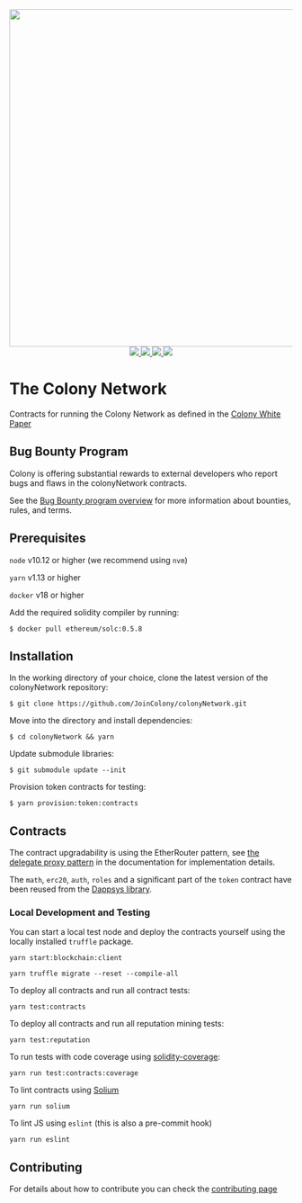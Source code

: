 <div align="center">
  <img src="https://rawcdn.githack.com/JoinColony/colonyNetwork/c8d22052/docs/img/colonyNetwork_color.svg" width="600" />
</div>
<div align="center">
  <a href="https://circleci.com/gh/JoinColony/colonyNetwork">
    <img src="https://circleci.com/gh/JoinColony/colonyNetwork.svg?style=shield" />
  </a>
  <a href="https://greenkeeper.io/">
    <img src="https://badges.greenkeeper.io/JoinColony/colonyNetwork.svg" />
  </a>
  <a href="https://gitter.im/JoinColony/colonyNetwork">
    <img src="https://img.shields.io/gitter/room/TechnologyAdvice/Stardust.svg" />
  </a>
  <a href="https://build.colony.io/">
    <img src="https://img.shields.io/discourse/https/build.colony.io/status.svg" />
  </a>
</div>

# The Colony Network

Contracts for running the Colony Network as defined in the [Colony White Paper](https://colony.io/whitepaper.pdf)

## Bug Bounty Program
Colony is offering substantial rewards to external developers who report bugs and flaws in the colonyNetwork contracts.

See the [Bug Bounty program overview](./_bug_rules.md) for more information about bounties, rules, and terms.

## Prerequisites

`node` v10.12 or higher (we recommend using `nvm`)

`yarn` v1.13 or higher

`docker` v18 or higher

Add the required solidity compiler by running:
```
$ docker pull ethereum/solc:0.5.8
```

## Installation

In the working directory of your choice, clone the latest version of the colonyNetwork repository:

```
$ git clone https://github.com/JoinColony/colonyNetwork.git
```

Move into the directory and install dependencies:

```
$ cd colonyNetwork && yarn
```

Update submodule libraries:
```
$ git submodule update --init
```

Provision token contracts for testing:

```
$ yarn provision:token:contracts
```

## Contracts
The contract upgradability is using the EtherRouter pattern, see [the delegate proxy pattern](https://docs.colony.io/colonynetwork/docs-upgrade-design/) in the documentation for implementation details.

The `math`, `erc20`, `auth`, `roles` and a significant part of the `token` contract have been reused from the [Dappsys library](https://github.com/dapphub/dappsys-monolithic).

### Local Development and Testing

You can start a local test node and deploy the contracts yourself using the locally installed `truffle` package.

```
yarn start:blockchain:client

yarn truffle migrate --reset --compile-all
```

To deploy all contracts and run all contract tests:
```
yarn test:contracts
```
To deploy all contracts and run all reputation mining tests:
```
yarn test:reputation
```
To run tests with code coverage using [solidity-coverage](https://github.com/sc-forks/solidity-coverage):
```
yarn run test:contracts:coverage
```
To lint contracts using [Solium](https://github.com/duaraghav8/Solium)
```
yarn run solium
```

To lint JS using `eslint` (this is also a pre-commit hook)
```
yarn run eslint
```

## Contributing
For details about how to contribute you can check the [contributing page](CONTRIBUTING.md)
